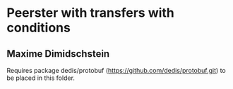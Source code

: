 # Peerster with transfers with conditions
## Maxime Dimidschstein

Requires package dedis/protobuf (https://github.com/dedis/protobuf.git) to be placed in this folder.